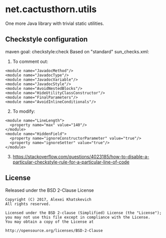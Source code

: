 # net.cactusthorn.utils

One more Java library with trivial static utilities.

## Checkstyle configuration
maven goal: checkstyle:check
Based on "standard" sun_checks.xml:
1. To comment out:
```
<module name="JavadocMethod"/>
<module name="JavadocType"/>
<module name="JavadocVariable"/>
<module name="JavadocStyle"/>
<module name="AvoidNestedBlocks"/>
<module name="HideUtilityClassConstructor"/>
<module name="FinalParameters"/>
<module name="AvoidInlineConditionals"/>
```
2. To modify:
```
<module name="LineLength">
  <property name="max" value="140"/>
</module>
<module name="HiddenField">
  <property name="ignoreConstructorParameter" value="true"/>
  <property name="ignoreSetter" value="true"/>
</module>
```
3. https://stackoverflow.com/questions/4023185/how-to-disable-a-particular-checkstyle-rule-for-a-particular-line-of-code

## License
Released under the BSD 2-Clause License
```
Copyright (C) 2017, Alexei Khatskevich
All rights reserved.

Licensed under the BSD 2-clause (Simplified) License (the "License");
you may not use this file except in compliance with the License.
You may obtain a copy of the License at

http://opensource.org/licenses/BSD-2-Clause
```